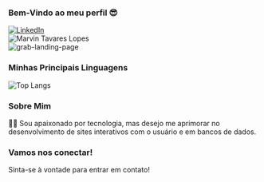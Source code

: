 ### Bem-Vindo ao meu perfil 😎

[![LinkedIn](https://img.shields.io/badge/LinkedIn-0077B5?style=for-the-badge&logo=linkedin&logoColor=white)](https://www.linkedin.com/in/marvin-tavares)
<br>
![Marvin Tavares Lopes](https://github-readme-stats.vercel.app/api?username=MarvinTL-24&show_icons=true&theme=tokyonight)
<br>
![grab-landing-page](https://github.com/MarvinTL-24/Perfil/blob/main/rebrnd-coding.gif)
<br>
### Minhas Principais Linguagens
![Top Langs](https://github-readme-stats.vercel.app/api/top-langs/?username=anuraghazra&exclude_repo=github-readme-stats,anuraghazra.github.io)
<br>
### Sobre Mim
👨‍💻 Sou apaixonado por tecnologia, mas desejo me aprimorar no desenvolvimento de sites interativos com o usuário e em bancos de dados.
<br>
### Vamos nos conectar!
Sinta-se à vontade para entrar em contato!
